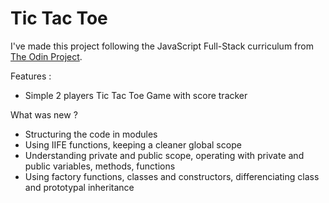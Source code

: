 # Tic Tac Toe

I've made this project following the JavaScript Full-Stack curriculum from <a href="https://www.theodinproject.com/lessons/node-path-javascript-tic-tac-toe">The Odin Project</a>.

Features :

- Simple 2 players Tic Tac Toe Game with score tracker

What was new ?

- Structuring the code in modules
- Using IIFE functions, keeping a cleaner global scope
- Understanding private and public scope, operating with private and public variables, methods, functions
- Using factory functions, classes and constructors, differenciating class and prototypal inheritance
